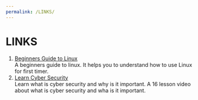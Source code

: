 ```yaml
---
permalink: /LINKS/
---
```

# LINKS
1. [Beginners Guide to Linux](https://www.lifewire.com/beginners-guide-to-linux-4090233)<br>
A beginners guide to linux. It helps you to understand how to use Linux for first timer. <br>
2. [Learn Cyber Security](https://www.simplilearn.com/tutorials/cyber-security-tutorial/what-is-cyber-security?source=sl_frs_nav_playlist_video_clicked)<br>
Learn what is cyber security and why is it important. A 16 lesson video about what is cyber security and wha is it important.
